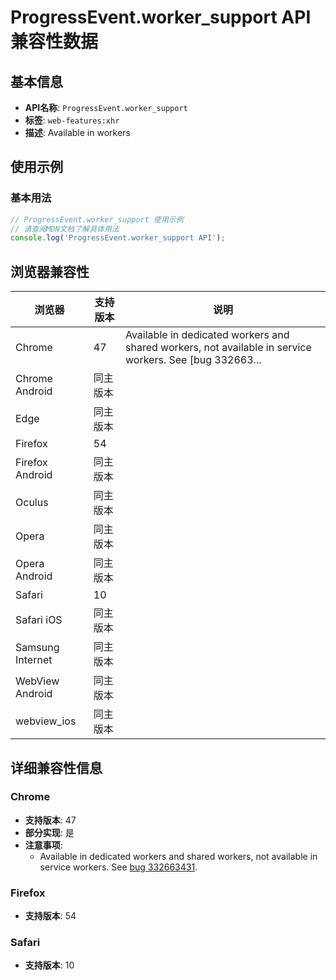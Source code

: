 # ProgressEvent.worker_support API 兼容性数据

## 基本信息

- **API名称**: `ProgressEvent.worker_support`
- **标签**: `web-features:xhr`
- **描述**: Available in workers

## 使用示例

### 基本用法

```javascript
// ProgressEvent.worker_support 使用示例
// 请查阅MDN文档了解具体用法
console.log('ProgressEvent.worker_support API');
```

## 浏览器兼容性

| 浏览器 | 支持版本 | 说明 |
|--------|----------|------|
| Chrome | 47 | Available in dedicated workers and shared workers, not available in service workers. See [bug 332663... |
| Chrome Android | 同主版本 |  |
| Edge | 同主版本 |  |
| Firefox | 54 |  |
| Firefox Android | 同主版本 |  |
| Oculus | 同主版本 |  |
| Opera | 同主版本 |  |
| Opera Android | 同主版本 |  |
| Safari | 10 |  |
| Safari iOS | 同主版本 |  |
| Samsung Internet | 同主版本 |  |
| WebView Android | 同主版本 |  |
| webview_ios | 同主版本 |  |

## 详细兼容性信息

### Chrome

- **支持版本**: 47
- **部分实现**: 是
- **注意事项**:
  - Available in dedicated workers and shared workers, not available in service workers. See [bug 332663431](https://crbug.com/332663431).

### Firefox

- **支持版本**: 54

### Safari

- **支持版本**: 10


